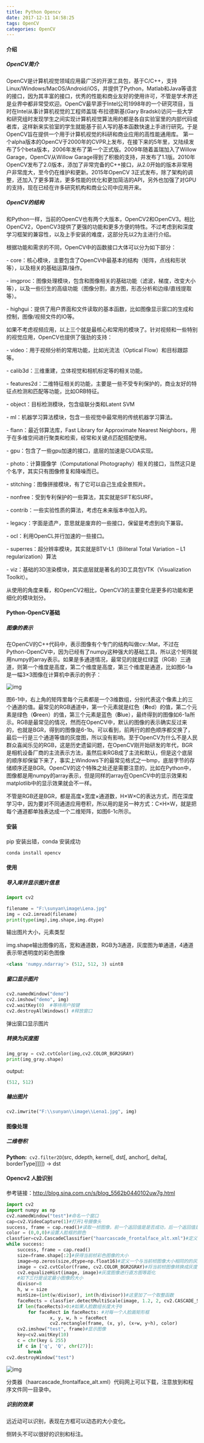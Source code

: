 ```yaml
---
title: Python Opencv
date: 2017-12-11 14:58:25
tags: OpenCV
categories: OpenCV
---
```


#### 介绍

##### OpenCV简介

OpenCV是计算机视觉领域应用最广泛的开源工具包，基于C/C++，支持Linux/Windows/MacOS/Android/iOS，并提供了Python，Matlab和Java等语言的接口，因为其丰富的接口，优秀的性能和商业友好的使用许可，不管是学术界还是业界中都非常受欢迎。OpenCV最早源于Intel公司1998年的一个研究项目，当时在Intel从事计算机视觉的工程师盖瑞·布拉德斯基(Gary Bradski)访问一些大学和研究组时发现学生之间实现计算机视觉算法用的都是各自实验室里的内部代码或者库，这样新来实验室的学生就能基于前人写的基本函数快速上手进行研究。于是OpenCV旨在提供一个用于计算机视觉的科研和商业应用的高性能通用库。 第一个alpha版本的OpenCV于2000年的CVPR上发布，在接下来的5年里，又陆续发布了5个beta版本，2006年发布了第一个正式版。2009年随着盖瑞加入了Willow Garage，OpenCV从Willow Garage得到了积极的支持，并发布了1.1版。2010年OpenCV发布了2.0版本，添加了非常完备的C++接口，从2.0开始的版本非常用户非常庞大，至今仍在维护和更新。2015年OpenCV 3正式发布，除了架构的调整，还加入了更多算法，更多性能的优化和更加简洁的API，另外也加强了对GPU的支持，现在已经在许多研究机构和商业公司中应用开来。

<!--more-->

##### OpenCV的结构

和Python一样，当前的OpenCV也有两个大版本，OpenCV2和OpenCV3。相比OpenCV2，OpenCV3提供了更强的功能和更多方便的特性。不过考虑到和深度学习框架的兼容性，以及上手安装的难度，这部分先以2为主进行介绍。

根据功能和需求的不同，OpenCV中的函数接口大体可以分为如下部分：

\- core：核心模块，主要包含了OpenCV中最基本的结构（矩阵，点线和形状等），以及相关的基础运算/操作。

\- imgproc：图像处理模块，包含和图像相关的基础功能（滤波，梯度，改变大小等），以及一些衍生的高级功能（图像分割，直方图，形态分析和边缘/直线提取等）。

\- highgui：提供了用户界面和文件读取的基本函数，比如图像显示窗口的生成和控制，图像/视频文件的IO等。

如果不考虑视频应用，以上三个就是最核心和常用的模块了。针对视频和一些特别的视觉应用，OpenCV也提供了强劲的支持：

\- video：用于视频分析的常用功能，比如光流法（Optical Flow）和目标跟踪等。

\- calib3d：三维重建，立体视觉和相机标定等的相关功能。

\- features2d：二维特征相关的功能，主要是一些不受专利保护的，商业友好的特征点检测和匹配等功能，比如ORB特征。

\- object：目标检测模块，包含级联分类和Latent SVM

\- ml：机器学习算法模块，包含一些视觉中最常用的传统机器学习算法。

\- flann：最近邻算法库，Fast Library for Approximate Nearest Neighbors，用于在多维空间进行聚类和检索，经常和关键点匹配搭配使用。

\- gpu：包含了一些gpu加速的接口，底层的加速是CUDA实现。

\- photo：计算摄像学（Computational Photography）相关的接口，当然这只是个名字，其实只有图像修复和降噪而已。

\- stitching：图像拼接模块，有了它可以自己生成全景照片。

\- nonfree：受到专利保护的一些算法，其实就是SIFT和SURF。

\- contrib：一些实验性质的算法，考虑在未来版本中加入的。

\- legacy：字面是遗产，意思就是废弃的一些接口，保留是考虑到向下兼容。

\- ocl：利用OpenCL并行加速的一些接口。

\- superres：超分辨率模块，其实就是BTV-L1（Biliteral Total Variation – L1 regularization）算法

\- viz：基础的3D渲染模块，其实底层就是著名的3D工具包VTK（Visualization Toolkit）。

从使用的角度来看，和OpenCV2相比，OpenCV3的主要变化是更多的功能和更细化的模块划分。

#### Python-OpenCV基础

##### 图像的表示

在OpenCV的C++代码中，表示图像有个专门的结构叫做cv::Mat，不过在Python-OpenCV中，因为已经有了numpy这种强大的基础工具，所以这个矩阵就用numpy的array表示。如果是多通道情况，最常见的就是红绿蓝（RGB）三通道，则第一个维度是高度，第二个维度是高度，第三个维度是通道，比如图6-1a是一幅3×3图像在计算机中表示的例子：

![img](https://pic3.zhimg.com/50/v2-9363ac86d8f4b9fde8fbef903851179c_hd.jpg)

图6-1中，右上角的矩阵里每个元素都是一个3维数组，分别代表这个像素上的三个通道的值。最常见的RGB通道中，第一个元素就是红色（**R**ed）的值，第二个元素是绿色（**G**reen）的值，第三个元素是蓝色（**B**lue），最终得到的图像如6-1a所示。RGB是最常见的情况，然而在OpenCV中，默认的图像的表示确实反过来的，也就是BGR，得到的图像是6-1b。可以看到，前两行的颜色顺序都交换了，最后一行是三个通道等值的灰度图，所以没有影响。至于OpenCV为什么不是人民群众喜闻乐见的RGB，这是历史遗留问题，在OpenCV刚开始研发的年代，BGR是相机设备厂商的主流表示方法，虽然后来RGB成了主流和默认，但是这个底层的顺序却保留下来了，事实上Windows下的最常见格式之一bmp，底层字节的存储顺序还是BGR。OpenCV的这个特殊之处还是需要注意的，比如在Python中，图像都是用numpy的array表示，但是同样的array在OpenCV中的显示效果和matplotlib中的显示效果就会不一样。

不管是RGB还是BGR，都是高度×宽度×通道数，H×W×C的表达方式，而在深度学习中，因为要对不同通道应用卷积，所以用的是另一种方式：C×H×W，就是把每个通道都单独表达成一个二维矩阵，如图6-1c所示。

#### 安装

  pip 安装出错，conda 安装成功 

```python
conda install opencv
```

#### 使用

##### 导入库并显示图片信息

```python
import cv2

filename = "F:\sunyan\image\Lena.jpg"
img = cv2.imread(filename)
print(type(img),img.shape,img.dtype) 
```

输出图片大小，元素类型

img.shape输出图像的高，宽和通道数，RGB为3通道，灰度图为单通道，4通道表示带透明度的彩色图像

```python
<class 'numpy.ndarray'> (512, 512, 3) uint8
```

##### 窗口显示图片

```python
cv2.namedWindow("demo")
cv2.imshow("demo", img)
cv2.waitKey(0)  #等待用户按键
cv2.destroyAllWindows() #释放窗口
```

弹出窗口显示图片

##### 转换为灰度图

```python
img_gray = cv2.cvtColor(img,cv2.COLOR_BGR2GRAY)
print(img_gray.shape)
```

output:

```python
(512, 512)
```

##### 输出图片

```python
cv2.imwrite("F:\\sunyan\\image\\Lena1.jpg", img)  
```

#### 图像处理

##### 二维卷积

**Python:**` cv2.filter2D`(src, ddepth, kernel[, dst[, anchor[, delta[, borderType]]]]) → dst



#### Opencv2 人脸识别

参考链接：http://blog.sina.com.cn/s/blog_5562b0440102uw7g.html

```python
import cv2
import numpy as np
cv2.namedWindow("test")#命名一个窗口
cap=cv2.VideoCapture(1)#打开1号摄像头
success, frame = cap.read()#读取一桢图像，前一个返回值是是否成功，后一个返回值是图像本身
color = (0,0,0)#设置人脸框的颜色
classfier=cv2.CascadeClassifier("haarcascade_frontalface_alt.xml")#定义分类器
while success:
    success, frame = cap.read()
    size=frame.shape[:2]#获得当前桢彩色图像的大小
    image=np.zeros(size,dtype=np.float16)#定义一个与当前桢图像大小相同的的灰度图像矩阵
    image = cv2.cvtColor(frame, cv2.COLOR_BGR2GRAY)#将当前桢图像转换成灰度图像（这里有修改）
    cv2.equalizeHist(image, image)#灰度图像进行直方图等距化
    #如下三行是设定最小图像的大小
    divisor=8
    h, w = size
    minSize=(int(w/divisor), int(h/divisor))#这里加了一个取整函数
    faceRects = classfier.detectMultiScale(image, 1.2, 2, cv2.CASCADE_SCALE_IMAGE,minSize)#人脸检测
    if len(faceRects)>0:#如果人脸数组长度大于0
        for faceRect in faceRects: #对每一个人脸画矩形框
                x, y, w, h = faceRect
                cv2.rectangle(frame, (x, y), (x+w, y+h), color)
    cv2.imshow("test", frame)#显示图像
    key=cv2.waitKey(10)
    c = chr(key & 255)
    if c in ['q', 'Q', chr(27)]:
        break
cv2.destroyWindow("test")
```

![img](http://s9.sinaimg.cn/mw690/001yWKKUzy6K30AYlJK88&690)

分类器（haarcascade_frontalface_alt.xml）代码网上可以下载，注意放到和程序文件同一目录中。

##### 识别的效果

 远近动可以识别，表现在方框可以动态的大小变化。

侧转头不可以很好的识别和标注。